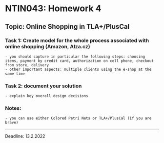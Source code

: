 # NTIN043: Homework 4

## Topic: Online Shopping in TLA+/PlusCal

### Task 1: Create model for the whole process associated with online shopping (Amazon, Alza.cz)
	- you should capture in particular the following steps: choosing items, payment by credit card, authorization on cell phone, checkout from store, delivery
	- other important aspects: multiple clients using the e-shop at the same time

### Task 2: document your solution
	- explain key overall design decisions

### Notes: 
    - you can use either Colored Petri Nets or TLA+/PlusCal (if you are brave)

<hr>
Deadline: 13.2.2022